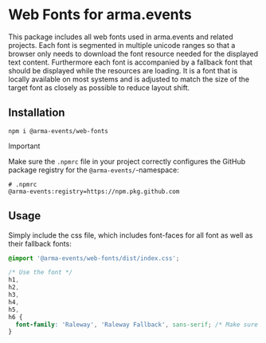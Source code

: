 # Web Fonts for arma.events

This package includes all web fonts used in arma.events and related projects. Each font is segmented in multiple unicode ranges so that a browser only needs to download the font resource needed for the displayed text content.
Furthermore each font is accompanied by a fallback font that should be displayed while the resources are loading. It is a font that is locally available on most systems and is adjusted to match the size of the target font as closely as possible to reduce layout shift.

## Installation

```
npm i @arma-events/web-fonts
```

> [!IMPORTANT]
> Make sure the `.npmrc` file in your project correctly configures the GitHub package registry for the `@arma-events/`-namespace:
>
> ```
> # .npmrc
> @arma-events:registry=https://npm.pkg.github.com
> ```

## Usage

Simply include the css file, which includes font-faces for all font as well as their fallback fonts:

```css
@import '@arma-events/web-fonts/dist/index.css';

/* Use the font */
h1,
h2,
h3,
h4,
h5,
h6 {
  font-family: 'Raleway', 'Raleway Fallback', sans-serif; /* Make sure to include the fallback font to reduce layout shift */
}
```
